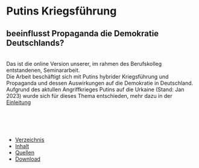 # Putins Kriegsführung
## beeinflusst Propaganda die Demokratie Deutschlands?
\
Das ist die online Version unserer, im rahmen des Berufskolleg entstandenen, Seminararbeit.  
Die Arbeit beschäftigt sich mit Putins hybrider Kriegsführung und Propaganda und dessen Auswirkungen auf die Demokratie in Deutschland.
Aufgrund des aktullen Angriffkrieges Putins auf die Urkaine (Stand: Jan 2023) wurde sich für dieses Thema entschieden, mehr dazu in der [Einleitung][starting_page]  
<br>
<br>
<br>
<br>
- [Verzeichnis][table_page]
- [Inhalt][abstract_page]
- [Quellen][sources_page]
- [Download][download_page]



[abstract_page]: /seite/1.md
[table_page]: /seite/2.md
[starting_page]: /seite/3.md
[sources_page]: /quellen.md
[download_page]: /download.md
